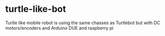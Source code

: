 # turtle-like-bot
Turtle like mobile robot is using the same chasses as Turtlebot but with DC motors/encoders and Arduino DUE and raspberry pi
